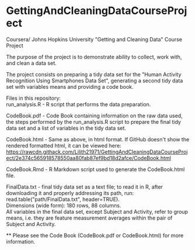 # GettingAndCleaningDataCourseProject
Coursera/ Johns Hopkins University "Getting and Cleaning Data" Course Project

The purpose of the project is to demonstrate ability to collect, work with, and clean a data set.

The project consists on preparing a tidy data set for the "Human Activity Recognition Using Smartphones Data Set", generating a second tidy data set with variables means and providing a code book.

Files in this repository:  
run_analysis.R - R script that performs the data preparation.

CodeBook.pdf - Code Book containing information on the raw data used, the steps performed by the run_analysis.R script to prepare the final tidy data set and a list of variables in the tidy data set.

CodeBook.html - Same as above, in html format. If GitHub doesn't show the rendered formatted html, it can be viewed here: https://rawcdn.githack.com/Lilith21971/GettingAndCleaningDataCourseProject/2e374c565918578550aa80fab87ef9bd18d2afce/CodeBook.html

CodeBook.Rmd - R Markdown script used to generate the CodeBook.html file.

FinalData.txt - final tidy data set as a text file; to read it in R, after downloading it and properly addressing its path, run: read.table("path/FinalData.txt", header=TRUE).  
Dimensions (wide form): 180 rows, 88 columns.  
All variables in the final data set, except Subject and Activity, refer to group means, i.e. they are feature measurement averages within the pair of Subject and Activity.

** Please see the Code Book (CodeBook.pdf or CodeBook.html) for more information.
